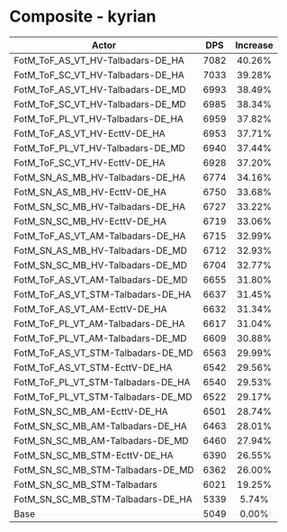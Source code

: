 # Composite - kyrian
| Actor | DPS | Increase |
|---|:---:|:---:|
|FotM_ToF_AS_VT_HV-Talbadars-DE_HA|7082|40.26%|
|FotM_ToF_SC_VT_HV-Talbadars-DE_HA|7033|39.28%|
|FotM_ToF_AS_VT_HV-Talbadars-DE_MD|6993|38.49%|
|FotM_ToF_SC_VT_HV-Talbadars-DE_MD|6985|38.34%|
|FotM_ToF_PL_VT_HV-Talbadars-DE_HA|6959|37.82%|
|FotM_ToF_AS_VT_HV-EcttV-DE_HA|6953|37.71%|
|FotM_ToF_PL_VT_HV-Talbadars-DE_MD|6940|37.44%|
|FotM_ToF_SC_VT_HV-EcttV-DE_HA|6928|37.20%|
|FotM_SN_AS_MB_HV-Talbadars-DE_HA|6774|34.16%|
|FotM_SN_AS_MB_HV-EcttV-DE_HA|6750|33.68%|
|FotM_SN_SC_MB_HV-Talbadars-DE_HA|6727|33.22%|
|FotM_SN_SC_MB_HV-EcttV-DE_HA|6719|33.06%|
|FotM_ToF_AS_VT_AM-Talbadars-DE_HA|6715|32.99%|
|FotM_SN_AS_MB_HV-Talbadars-DE_MD|6712|32.93%|
|FotM_SN_SC_MB_HV-Talbadars-DE_MD|6704|32.77%|
|FotM_ToF_AS_VT_AM-Talbadars-DE_MD|6655|31.80%|
|FotM_ToF_AS_VT_STM-Talbadars-DE_HA|6637|31.45%|
|FotM_ToF_AS_VT_AM-EcttV-DE_HA|6632|31.34%|
|FotM_ToF_PL_VT_AM-Talbadars-DE_HA|6617|31.04%|
|FotM_ToF_PL_VT_AM-Talbadars-DE_MD|6609|30.88%|
|FotM_ToF_AS_VT_STM-Talbadars-DE_MD|6563|29.99%|
|FotM_ToF_AS_VT_STM-EcttV-DE_HA|6542|29.56%|
|FotM_ToF_PL_VT_STM-Talbadars-DE_HA|6540|29.53%|
|FotM_ToF_PL_VT_STM-Talbadars-DE_MD|6522|29.17%|
|FotM_SN_SC_MB_AM-EcttV-DE_HA|6501|28.74%|
|FotM_SN_SC_MB_AM-Talbadars-DE_HA|6463|28.01%|
|FotM_SN_SC_MB_AM-Talbadars-DE_MD|6460|27.94%|
|FotM_SN_SC_MB_STM-EcttV-DE_HA|6390|26.55%|
|FotM_SN_SC_MB_STM-Talbadars-DE_MD|6362|26.00%|
|FotM_SN_SC_MB_STM-Talbadars|6021|19.25%|
|FotM_SN_SC_MB_STM-Talbadars-DE_HA|5339|5.74%|
|Base|5049|0.00%|
